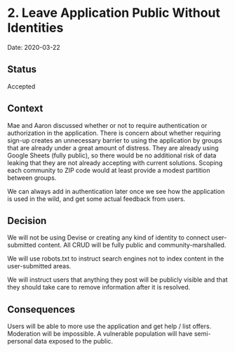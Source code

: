 # 2. Leave Application Public Without Identities

Date: 2020-03-22

## Status

Accepted

## Context

Mae and Aaron discussed whether or not to require authentication or
authorization in the application. There is concern about whether requiring
sign-up creates an unnecessary barrier to using the application by groups that
are already under a great amount of distress. They are already using Google
Sheets (fully public), so there would be no additional risk of data leaking that they
are not already accepting with current solutions. Scoping each community to ZIP
code would at least provide a modest partition between groups.

We can always add in authentication later once we see how the application is
used in the wild, and get some actual feedback from users.

## Decision

We will not be using Devise or creating any kind of identity to connect
user-submitted content. All CRUD will be fully public and community-marshalled.

We will use robots.txt to instruct search engines not to index content in the
user-submitted areas.

We will instruct users that anything they post will be publicly visible and that
they should take care to remove information after it is resolved.

## Consequences

Users will be able to more use the application and get help / list offers.
Moderation will be impossible. A vulnerable population will have semi-personal
data exposed to the public.
